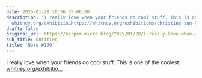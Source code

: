 ```yaml
---
date: 2025-01-28 20:56:35-06:00
description: 'I really love when your friends do cool stuff. This is one of the coolest:
  whitney.org/exhibitio…https://whitney.org/exhibitions/christine-sun-kim-all-day-al...'
draft: false
original_url: https://harper.micro.blog/2025/01/28/i-really-love-when-your.html
sub_title: Untitled
title: 'Note #170'
---
```


I really love when your friends do cool stuff. This is one of the coolest: [whitney.org/exhibitio…](https://whitney.org/exhibitions/christine-sun-kim-all-day-all-night)